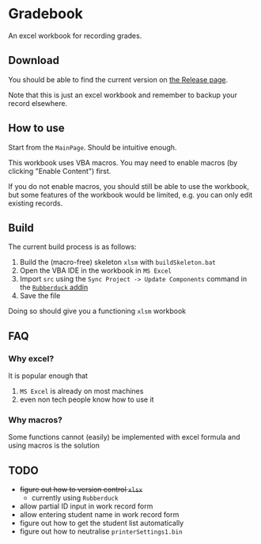 # Gradebook

An excel workbook for recording grades.

## Download

You should be able to find the current version on [the Release page](https://github.com/ckf42/Gradebook/releases).

Note that this is just an excel workbook and remember to backup your record elsewhere.

## How to use

Start from the `MainPage`. Should be intuitive enough.

This workbook uses VBA macros. You may need to enable macros (by clicking "Enable Content") first.

If you do not enable macros, you should still be able to use the workbook, but some features of the workbook would be limited, e.g. you can only edit existing records.

## Build

The current build process is as follows:

1. Build the (macro-free) skeleton `xlsm` with `buildSkeleton.bat`
2. Open the VBA IDE in the workbook in `MS Excel`
3. Import `src` using the `Sync Project -> Update Components` command in the [`Rubberduck` addin](https://github.com/rubberduck-vba/Rubberduck) 
4. Save the file

Doing so should give you a functioning `xlsm` workbook

## FAQ

### Why excel?

It is popular enough that

1. `MS Excel` is already on most machines
2. even non tech people know how to use it

### Why macros?

Some functions cannot (easily) be implemented with excel formula and using macros is the solution

## TODO

* ~~figure out how to version control `xlsx`~~
  * currently using `Rubberduck`
* allow partial ID input in work record form
* allow entering student name in work record form
* figure out how to get the student list automatically
* figure out how to neutralise `printerSettings1.bin`


